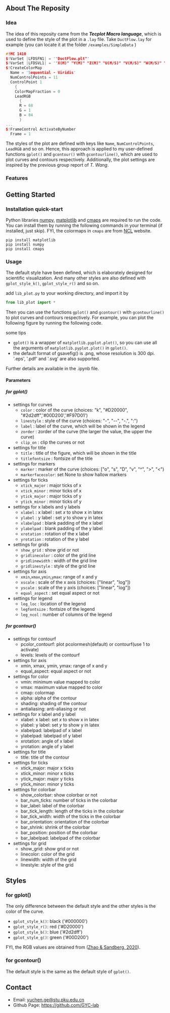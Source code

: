 
## About The Reposity

### Idea 

The idea of this reposity came from the ***Tecplot Macro language***, which is used to 
define the style of the plot in a `.lay` file. Take `DuctFlow.lay` for example (you can locate it at the folder `/examples/SimpleData` )

```C++
#!MC 1410
$!VarSet |LFDSFN1| = '"DuctFlow.plt"'
$!VarSet |LFDSVL1| = '"X(M)" "Y(M)" "Z(M)" "U(M/S)" "V(M/S)" "W(M/S)" "P(N/m2)" "T(K)"'
$!CreateColorMap 
  Name = 'Sequential - Viridis'
  NumControlPoints = 11
  ControlPoint 1
    {
    ColorMapFraction = 0
    LeadRGB
      {
      R = 68
      G = 1
      B = 84
      }
...    
$!FrameControl ActivateByNumber
  Frame = 1
```
The styles of the plot are defined with keys like `Name`, `NumControlPoints`, `LeadRGB` and so on. 
Hence, this approach is applied to my user-defined functions
`gplot()` and `gcontour()` with `gcontourline()`, which are used to plot curves and contours respectively. 
Additionally, the plot settings are inspired by the previous group report of *T. Wang*.

### Features 



## Getting Started

### Installation quick-start

Python libraries [numpy](https://numpy.org/), [matplotlib](https://matplotlib.org/) 
and [cmaps](https://github.com/hhuangwx/cmaps) are required to run the code. You can install them by running the following commands in your terminal (if installed, just skip).
FYI, the colormaps in `cmaps` are from [NCL](https://www.ncl.ucar.edu/Document/Graphics/color_table_gallery.shtml) website.
```
pip install matplotlib
pip install numpy
pip install cmaps
```

### Usage

The default style have been defined, which is elaborately designed for scientific visualization. And many other styles are also defined with 
`gplot_style_k()`, `gplot_style_r()` and so on.

add `lib_plot.py` to your working directory, and import it by
```python
from lib_plot import *
```

Then you can use the functions `gplot()` and `gcontour()` with `gcontourline()` to plot curves and contours respectively. For example, you can plot the following figure by running the following code.


some tips

- `gplot()` is a wrapper of `matplotlib.pyplot.plot()`, so you can use all the arguments of `matplotlib.pyplot.plot()` in `gplot()`.
- the default format of gsavefig() is .png, whose resolution is 300 dpi. '.eps', '.pdf' and '.svg' are also supported.


Further details are available in the .ipynb file.

#### Parameters

##### for gplot()

  - settings for curves
      - `color`          : color of the curve (choices: "k", "#D20000", "#2d2dff",'#00D200','#F97D01')
      - `linestyle`      : style of the curve (choices: "-", "--", "-.", ":")
      - `label`          : label of the curve, which will be shown in the legend
      - `zorder`         : zorder of the curve (the larger the value, the upper the curve)
      - `clip_on`        : clip the curves or not
  - settings for title
      - `title`          : title of the figure, which will be shown in the title
      - `titlefontsize`  : fontsize of the title
  - settings for markers
      - `marker`         : marker of the curve (choices: ["o", "s", "D", "v", "^", ">", "<")
      - `markerfacecolor`: set None to show hallow markers
  - settings for ticks
      - `xtick_major`    : major ticks of x
      - `xtick_minor`    : minor ticks of x
      - `ytick_major`    : major ticks of y
      - `ytick_minor`    : minor ticks of y
  - settings for x labels and y labels
      - `xlabel`         : x label          : set $x$ to show x in latex
      - `ylabel`         : y label          : set $y$ to show y in latex
      - `xlabelpad`      : blank padding of the x label
      - `ylabelpad`      : blank padding of the y label
      - `xrotation`      : rotation of the x label
      - `yrotation`      : rotation of the y label
  - settings for grids
      - `show_grid`      : show grid or not
      - `gridlinecolor`  : color of the grid line
      - `gridlinewidth`  : width of the grid line
      - `gridlinestyle`  : style of the grid line
  - settings for axis
      - `xmin`,`xmax`,`ymin`,`ymax`: range of x and y
      - `xscale`         : scale of the x axis (choices: ["linear", "log"])
      - `yscale`         : scale of the y axis (choices: ["linear", "log"])
      - `equal_aspect`   : set equal aspect or not
  - settings for legend
      - `leg_loc`        : location of the legend
      - `legfontsize`    : fontsize of the legend
      - `leg_ncol`       : number of columns of the legend

##### for gcontour()

- settings for contourf 
    - pcolor_contourf: plot pcolormesh(default) or contourf(use 1 to activate)
    - levels: levels of the contourf
- settings for axis
    - xmin, xmax, ymin, ymax: range of x and y
    - equal_aspect: equal aspect or not
- settings for color
    - vmin: minimum value mapped to color
    - vmax: maximum value mapped to color
    - cmap: colormap
    - alpha: alpha of the contour
    - shading: shading of the contour
    - antialiasing: anti-aliasing or not
- settings for x label and y label
    - xlabel: x label: set $x$ to show x in latex
    - ylabel: y label: set $y$ to show y in latex
    - xlabelpad: labelpad of x label
    - ylabelpad: labelpad of y label
    - xrotation: angle of x label
    - yrotation: angle of y label
- settings for title
    - title: title of the contour
- settings for ticks    
    - xtick_major: major x ticks
    - xtick_minor: minor x ticks
    - ytick_major: major y ticks
    - ytick_minor: minor y ticks
- settings for colorbar
    - show_colorbar: show colorbar or not
    - bar_num_ticks: number of ticks in the colorbar
    - bar_label: label of the colorbar
    - bar_tick_length: length of the ticks in the colorbar
    - bar_tick_width: width of the ticks in the colorbar
    - bar_orientation: orientation of the colorbar
    - bar_shrink: shrink of the colorbar
    - bar_position: position of the colorbar
    - bar_labelpad: labelpad of the colorbar
- settings for grid
    - show_grid: show grid or not
    - linecolor: color of the grid
    - linewidth: width of the grid
    - linestyle: style of the grid




## Styles

### for gplot()

The only difference between the default style and the other styles is the color of the curve. 

- `gplot_style_k()`: black ('#000000')
- `gplot_style_r()`: red ('#D20000')
- `gplot_style_b()`: blue ('#2d2dff')
- `gplot_style_g()`: green ('#00D200')

FYI, the RGB values are obtained from ([Zhao & Sandberg, 2020](https://doi.org/10.1017/jfm.2020.39)).

### for gcontour()

The default style is the same as the default style of `gplot()`.


## Contact

- Email: yuchen.ge@stu.pku.edu.cn
- Github Page: https://github.com/GYC-lab